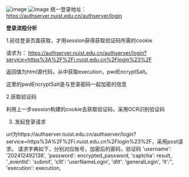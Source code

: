 ![image](https://github.com/user-attachments/assets/04226652-3881-4bbd-8177-035ef288d8f4)
![image](https://github.com/user-attachments/assets/f3bd5be2-008f-468c-8567-061076e2a43b)
统一登录地址：https://authserver.nuist.edu.cn/authserver/login



**登录流程分析**

1.前往登录页面获取，才用session获得获取验证码所需的cookie

请求为：
https://authserver.nuist.edu.cn/authserver/login?service=https%3A%2F%2Fi.nuist.edu.cn%2Flogin%23%2F

返回值为html源代码，从中获取execution，pwdEncryptSalt。

这里的pwdEncryptSalt是与登录密码一起加密的信息

2.获取验证码

利用上一步session构建的cookie去获取验证码，采用OCR识别验证码

3. 发起登录请求

url为https://authserver.nuist.edu.cn/authserver/login?service=https%3A%2F%2Fi.nuist.edu.cn%2Flogin%23%2F，采用post请求。
请求字典如下，分别对应账号，加密后的密码，验证码
'username': '202412492138',
  'password': encrypted_password,
  'captcha': result,
    '_eventId': 'submit',
    'cllt': 'userNameLogin',
    'dllt': 'generalLogin',
    'lt':'',
    'execution': execution,
